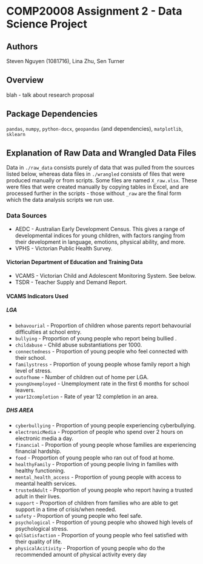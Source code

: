 # COMP20008 Assignment 2 - Data Science Project

## Authors
Steven Nguyen (1081716), Lina Zhu, Sen Turner 

## Overview

blah - talk about research proposal

## Package Dependencies

`pandas`, `numpy`, `python-docx`, `geopandas` (and dependencies), `matplotlib`, `sklearn`

## Explanation of Raw Data and Wrangled Data Files

Data in `./raw_data` consists purely of data that was pulled from the sources listed below, whereas data files in `./wrangled` consists of files that were produced manually or from scripts. Some files are named `X_raw.xlsx`. These were files that were created manually by copying tables in Excel, and are processed further in the scripts - those without `_raw` are the final form which the data analysis scripts we run use.

### Data Sources
* AEDC - Australian Early Development Census. This gives a range of developmental indices for young children, with factors ranging from their development in language, emotions, physical ability, and more.
* VPHS - Victorian Public Health Survey.

#### Victorian Department of Education and Training Data

* VCAMS - Victorian Child and Adolescent Monitoring System. See below.
* TSDR - Teacher Supply and Demand Report. 

#### VCAMS Indicators Used

##### LGA

* `behavourial` - Proportion of children whose parents report behavourial difficulties at school entry.
* `bullying` - Proportion of young people who report being bullied .
* `childabuse` - Child abuse substantiations per 1000.
* `connectedness` - Proportion of young people who feel connected with their school.
* `familystress` - Proportion of young people whose family report a high level of stress.
* `outofhome` - Number of children out of home per LGA.
* `youngUnemployed` - Unemployment rate in the first 6 months for school leavers.
* `year12completion` - Rate of year 12 completion in an area.

##### DHS AREA

* `cyberbullying` - Proportion of young people experiencing cyberbullying.
* `electronicMedia` - Proportion of people who spend over 2 hours on electronic media a day.
* `financial` - Proportion of young people whose families are experiencing financial hardship.
* `food` - Proportion of young people who ran out of food at home.
* `healthyFamily` - Proportion of young people living in families with healthy functioning.
* `mental_health_access` - Proportion of young people with access to meantal health services.
* `trustedAdult` - Proportion of young people who report having a trusted adult in their lives.
* `support` - Proportion of children from families who are able to get support in a time of crisis/when needed.
* `safety` - Proportion of young people who feel safe.
* `psychological` - Proportion of young people who showed high levels of psychological stress.
* `qolSatisfaction` - Proportion of young people who feel satisfied with their quality of life.
* `physicalAcitivity` - Proportion of young people who do the recommended amount of physical activity every day





